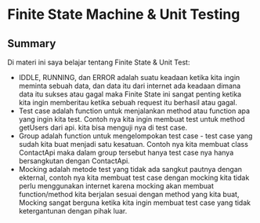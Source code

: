 # Finite State Machine & Unit Testing

## Summary

Di materi ini saya belajar tentang Finite State & Unit Test:

- IDDLE, RUNNING, dan ERROR adalah suatu keadaan ketika kita ingin meminta sebuah data, dan data itu dari internet ada keadaan dimana data itu sukses atau gagal maka Finite State ini sangat penting ketika kita ingin memberitau ketika sebuah request itu berhasil atau gagal.
- Test case adalah function untuk menjalankan method atau function apa yang ingin kita test. Contoh nya kita ingin membuat test untuk method getUsers dari api. kita bisa menguji nya di test case.
- Group adalah function untuk mengelompokan test case - test case yang sudah kita buat menjadi satu kesatuan. Contoh nya kita membuat class ContactApi maka dalam group tersebut hanya test case nya hanya bersangkutan dengan ContactApi.
- Mocking adalah metode test yang tidak ada sangkut pautnya dengan ekternal, contoh nya kita membuat test case dengan mocking kita tidak perlu menggunakan internet karena mocking akan membuat function/method kita berjalan sesuai dengan method yang kita buat, Mocking sangat berguna ketika kita ingin membuat test case yang tidak ketergantunan dengan pihak luar.
